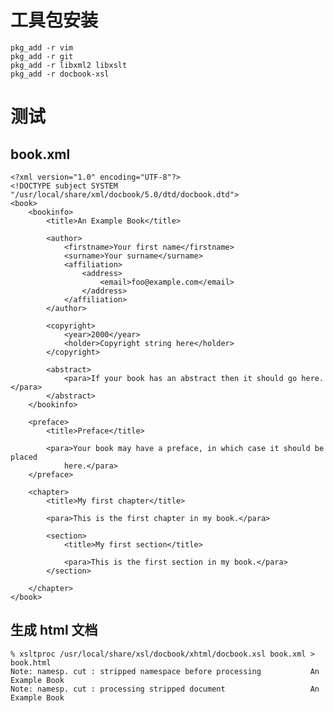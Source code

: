 # 工具包安装

    pkg_add -r vim
    pkg_add -r git
    pkg_add -r libxml2 libxslt
    pkg_add -r docbook-xsl

# 测试

## book.xml
    
    <?xml version="1.0" encoding="UTF-8"?>
    <!DOCTYPE subject SYSTEM "/usr/local/share/xml/docbook/5.0/dtd/docbook.dtd">
    <book>
    	<bookinfo>
    		<title>An Example Book</title>
    
    		<author>
    			<firstname>Your first name</firstname>
    			<surname>Your surname</surname>
    			<affiliation>
    				<address>
    					<email>foo@example.com</email>
    				</address>
    			</affiliation>
    		</author>
    
    		<copyright>
    			<year>2000</year>
    			<holder>Copyright string here</holder>
    		</copyright>
    
    		<abstract>
    			<para>If your book has an abstract then it should go here.</para>
    		</abstract>
    	</bookinfo>
    
    	<preface>
    		<title>Preface</title>
    
    		<para>Your book may have a preface, in which case it should be placed
    			here.</para>
    	</preface>
    
    	<chapter>
    		<title>My first chapter</title>
    
    		<para>This is the first chapter in my book.</para>
    
    		<section>
    			<title>My first section</title>
    
    			<para>This is the first section in my book.</para>
    		</section>
    
    	</chapter>
    </book>

## 生成 html 文档

    % xsltproc /usr/local/share/xsl/docbook/xhtml/docbook.xsl book.xml > book.html
    Note: namesp. cut : stripped namespace before processing           An Example Book
    Note: namesp. cut : processing stripped document                   An Example Book

